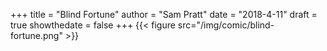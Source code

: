+++
title = "Blind Fortune"
author = "Sam Pratt"
date = "2018-4-11"
draft = true
showthedate = false
+++
{{< figure src="/img/comic/blind-fortune.png" >}}